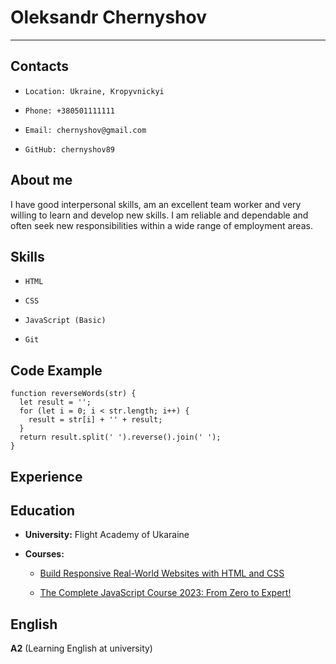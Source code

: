 # Oleksandr Chernyshov

---

## Contacts

-     Location: Ukraine, Kropyvnickyi
-     Phone: +380501111111
-     Email: chernyshov@gmail.com
-     GitHub: chernyshov89

## About me

I have good interpersonal skills, am an excellent team worker and very willing to learn and develop new skills.
I am reliable and dependable and often seek new responsibilities within a wide range of employment areas.

## Skills

-     HTML
-     CSS
-     JavaScript (Basic)
-     Git

## Code Example

```
function reverseWords(str) {
  let result = '';
  for (let i = 0; i < str.length; i++) {
    result = str[i] + '' + result;
  }
  return result.split(' ').reverse().join(' ');
}
```

## Experience

## Education

- **University:** Flight Academy of Ukaraine

- **Courses:**

  - [Build Responsive Real-World Websites with HTML and CSS](https://www.udemy.com/user/jonasschmedtmann/?src=sac&kw=jonas+schmedtman)

  - [The Complete JavaScript Course 2023: From Zero to Expert!](https://www.udemy.com/user/jonasschmedtmann/?src=sac&kw=jonas+schmedtman)

## English

**A2** (Learning English at university)
